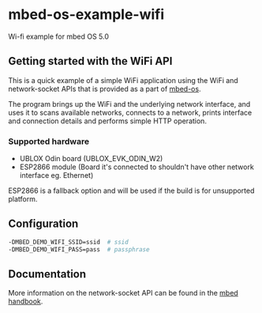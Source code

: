 # mbed-os-example-wifi #

Wi-fi example for mbed OS 5.0

## Getting started with the WiFi API ##

This is a quick example of a simple WiFi application using the WiFi and
network-socket APIs that is provided as a part of [mbed-os](github.com/armmbed/mbed-os).

The program brings up the WiFi and the underlying network interface, and uses it to
scans available networks, connects to a network, prints interface and connection details
and performs simple HTTP operation.

### Supported hardware ###

* UBLOX Odin board (UBLOX_EVK_ODIN_W2)
* ESP2866 module (Board it's connected to shouldn't have other network interface eg. Ethernet)

ESP2866 is a fallback option and will be used if the build is for unsupported platform.

## Configuration ##

``` bash
-DMBED_DEMO_WIFI_SSID=ssid  # ssid
-DMBED_DEMO_WIFI_PASS=pass  # passphrase
```

## Documentation ##

More information on the network-socket API can be found in the [mbed handbook](https://docs.mbed.com/docs/mbed-os-api-reference/en/5.2/APIs/communication/network_sockets/).
